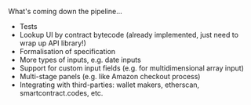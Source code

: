What's coming down the pipeline...

* Tests
* Lookup UI by contract bytecode (already implemented, just need to wrap up API library!)
* Formalisation of specification
* More types of inputs, e.g. date inputs
* Support for custom input fields (e.g. for multidimensional array input)
* Multi-stage panels (e.g. like Amazon checkout process)
* Integrating with third-parties: wallet makers, etherscan, smartcontract.codes, etc.
